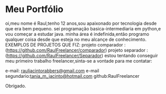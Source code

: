# Meu Portfólio
oi,meu nome é Raul,tenho 12 anos,sou apaixonado por tecnologia desde que era bem pequeno.
sei programação basica-intermediaria em python,e vou começar a estudar java.
minha área é indefinida,então programo qualquer coisa desde que esteja no meu alcançe de conhecimento.
EXEMPLOS DE PROJETOS QUE FIZ:
projeto comparador : (https://github.com/RaulFreelancer/comparador)
projeto separador : (https://github.com/RaulFreelancer/Separador)
estou tentando conseguir meu primeiro trabalho freelancer,sinta-se a vontade para me contatar:

e-mail: rauljacintorabbers@gmail.com
e-mail segundario:tania_m_jacinto@hotmail.com
github:RaulFreelancer

Obrigado.
